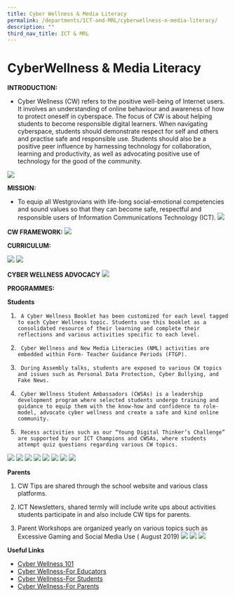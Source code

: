 ```yaml
---
title: Cyber Wellness & Media Literacy
permalink: /departments/ICT-and-MRL/cyberwellness-n-media-literacy/
description: ""
third_nav_title: ICT & MRL
---
```

# CyberWellness & Media Literacy
**INTRODUCTION:**

* Cyber Wellness (CW) refers to the positive well-being of Internet users. It involves an understanding of online behaviour and awareness of how to protect oneself in cyberspace. The focus of CW is about helping students to become responsible digital learners. When navigating cyberspace, students should demonstrate respect for self and others and practise safe and responsible use. Students should also be a positive peer influence by harnessing technology for collaboration, learning and productivity, as well as advocating positive use of technology for the good of the community.

![](/images/Until%202022_Pictures/image1.png)

**MISSION:**

* To equip all Westgrovians with life-long social-emotional competencies and sound values so that they can become safe, respectful and responsible users of Information Communications Technology (ICT).
![](/images/Until%202022_Pictures/image2.png)

**CW FRAMEWORK:**
![](/images/Until%202022_Pictures/image3.png)

**CURRICULUM:**

![](/images/Until%202022_Pictures/image4.png)
![](/images/Until%202022_Pictures/image5.png)

**CYBER WELLNESS ADVOCACY**
![](/images/Until%202022_Pictures/image6.png)

**PROGRAMMES:**

**Students**

1.      A Cyber Wellness Booklet has been customized for each level tagged to each Cyber Wellness topic. Students use this booklet as a consolidated resource of their learning and complete their reflections and various activities specific to each level. 

 

2.      Cyber Wellness and New Media Literacies (NML) activities are embedded within Form- Teacher Guidance Periods (FTGP).

 

3.      During Assembly talks, students are exposed to various CW topics and issues such as Personal Data Protection, Cyber Bullying, and Fake News.

 

4.      Cyber Wellness Student Ambassadors (CWSAs) is a leadership development program where selected students undergo training and guidance to equip them with the know-how and confidence to role-model, advocate cyber wellness and create a safe and kind online community.


5.      Recess activities such as our “Young Digital Thinker’s Challenge” are supported by our ICT Champions and CWSAs, where students attempt quiz questions regarding various CW topics.

![](/images/Until%202022_Pictures/image8.png)
![](/images/Until%202022_Pictures/image10.png)
![](/images/Until%202022_Pictures/image11.png)
![](/images/Until%202022_Pictures/image12.png)
![](/images/Until%202022_Pictures/image13.jpeg)
![](/images/Until%202022_Pictures/image14.jpeg)
![](/images/Until%202022_Pictures/image15.jpeg)
![](/images/Until%202022_Pictures/image16.jpeg)


**Parents**

1. CW Tips are shared through the school website and various class platforms.



2. ICT Newsletters, shared termly will include write ups about activities students participate in and also include CW tips for parents.

 

3.  Parent Workshops are organized yearly on various topics such as Excessive Gaming and Social Media Use ( August 2019)
![](/images/Until%202022_Pictures/image17.png)
![](/images/Until%202022_Pictures/image18.png)
![](/images/Until%202022_Pictures/image19.png)

**Useful Links**

* [Cyber Wellness 101](https://ictconnection.moe.edu.sg/cyber-wellness/cyber-wellness-101)
* [Cyber Wellness-For Educators](https://ictconnection.moe.edu.sg/cyber-wellness/for-educators)
* [Cyber Wellness-For Students](https://ictconnection.moe.edu.sg/cyber-wellness/for-students)
* [Cyber Wellness-For Parents](https://ictconnection.moe.edu.sg/cyber-wellness/for-parents)